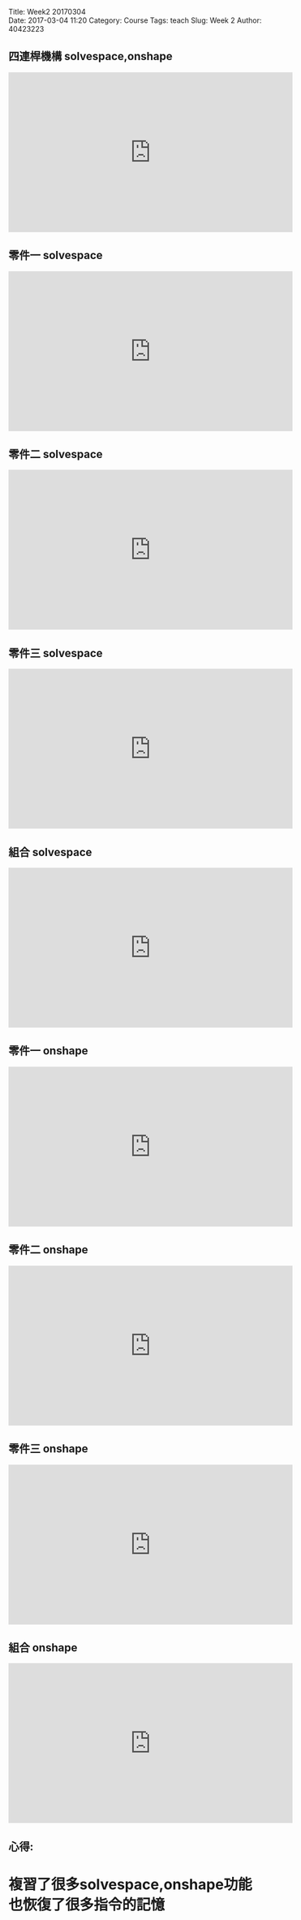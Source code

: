 Title: Week2 20170304  
Date: 2017-03-04 11:20
Category: Course
Tags: teach
Slug: Week 2
Author: 40423223

<!-- PELICAN_END_SUMMARY -->

<h2>  四連桿機構 solvespace,onshape </h2>

<iframe width="560" height="315" src="https://www.youtube.com/embed/g43TawOsFho" frameborder="0" allowfullscreen></iframe> 

<h2>零件一 solvespace</h2>

<iframe width="560" height="315" src="https://www.youtube.com/embed/1fKwLav-hPA" frameborder="0" allowfullscreen></iframe>

<h2>零件二 solvespace</h2>

<iframe width="560" height="315" src="https://www.youtube.com/embed/MdVrvzSIqWg" frameborder="0" allowfullscreen></iframe>
<h2>零件三 solvespace</h2>

<iframe width="560" height="315" src="https://www.youtube.com/embed/vCOcjH_3Uas" frameborder="0" allowfullscreen></iframe>

<h2>組合 solvespace</h2>

<iframe width="560" height="315" src="https://www.youtube.com/embed/6y4ZQHjXwHA" frameborder="0" allowfullscreen></iframe>

<h2>零件一 onshape</h2>

<iframe width="560" height="315" src="https://www.youtube.com/embed/Q6BSoaGcEkg" frameborder="0" allowfullscreen></iframe>

<h2>零件二 onshape</h2>

<iframe width="560" height="315" src="https://www.youtube.com/embed/IeZdbXNIyeQ" frameborder="0" allowfullscreen></iframe>


<h2>零件三 onshape</h2>

<iframe width="560" height="315" src="https://www.youtube.com/embed/mhhzlM6BG3U" frameborder="0" allowfullscreen></iframe>

<h2>組合 onshape</h2>

<iframe width="560" height="315" src="https://www.youtube.com/embed/mhhzlM6BG3U" frameborder="0" allowfullscreen></iframe>

<h2>心得:</h2>
<h1>複習了很多solvespace,onshape功能也恢復了很多指令的記憶</h1>